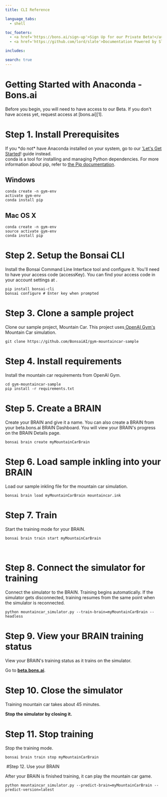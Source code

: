 ```yaml
---
title: CLI Reference

language_tabs:
  - shell

toc_footers:
  - <a href='https://bons.ai/sign-up'>Sign Up for our Private Beta!</a>
  - <a href='https://github.com/lord/slate'>Documentation Powered by Slate</a>

includes:

search: true
---
```


# Getting Started with Anaconda - Bons.ai

<aside class="success">Before you begin, you will need to have access to our Beta. If you don't have access yet, request access at [bons.ai][1].</aside>

# Step 1. Install Prerequisites

<aside class="warning">If you *do not* have Anaconda installed on your system, go to our <a href=http://docs.bons.ai/getting-started/lets-get-started>'Let's Get Started</a>! guide instead.</aside>

<aside class="notice"> conda is a tool for installing and managing Python dependencies. For more information about pip, refer to <a href='https://pip.pypa.io/en/stable/'>the Pip documentation</a>.</aside>

## Windows

```
conda create -n gym-env
activate gym-env
conda install pip
```

## Mac OS X  

```
conda create -n gym-env
source activate gym-env
conda install pip
```

# Step 2. Setup the Bonsai CLI

Install the Bonsai Command Line Interface tool and configure it. You'll need to have your access code (accessKey). You can find your access code in your account settings at .

```
pip install bonsai-cli
bonsai configure # Enter key when prompted
```

# Step 3. Clone a sample project

Clone our sample project, Mountain Car. This project uses[ OpenAI Gym's][3] Mountain Car simulation.

```
git clone https://github.com/BonsaiAI/gym-mountaincar-sample
```

# Step 4. Install requirements

Install the mountain car requirements from OpenAI Gym.

```
cd gym-mountaincar-sample
pip install -r requirements.txt
```

# Step 5. Create a BRAIN

Create your BRAIN and give it a name. You can also create a BRAIN from your beta.bons.ai BRAIN Dashboard. You will view your BRAIN's progress on the BRAIN Details page.

```
bonsai brain create myMountainCarBrain
```

# Step 6. Load sample inkling into your BRAIN

Load our sample inkling file for the mountain car simulation.

```
bonsai brain load myMountainCarBrain mountaincar.ink
```

# Step 7. Train

Start the training mode for your BRAIN.

```
bonsai brain train start myMountainCarBrain
```
‍

# Step 8. Connect the simulator for training

Connect the simulator to the BRAIN. Training begins automatically. If the simulator gets disconnected, training resumes from the same point when the simulator is reconnected.

```
python mountaincar_simulator.py --train-brain=myMountainCarBrain --headless
```

# Step 9. View your BRAIN training status

View your BRAIN's training status as it trains on the simulator.

 Go to [**beta.bons.ai**][4].

# Step 10. Close the simulator

Training mountain car takes about 45 minutes.

**Stop the simulator by closing it.**

# Step 11. Stop training

Stop the training mode.

```
bonsai brain train stop myMountainCarBrain
```
‍
#Step 12. Use your BRAIN

After your BRAIN is finished training, it can play the mountain car game.

```
python mountaincar_simulator.py --predict-brain=myMountainCarBrain --predict-version=latest
```

[1]: https://bons.ai
[2]: http://docs.bons.ai/getting-started/lets-get-started
[3]: https://gym.openai.com/envs/MountainCar-v0
[4]: https://beta.bons.ai
